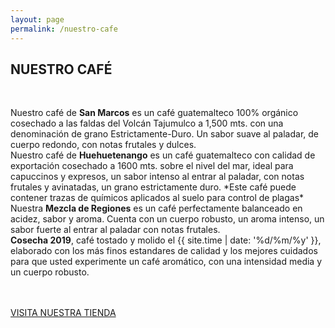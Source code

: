 ```yaml
---
layout: page
permalink: /nuestro-cafe
---
```

<div class="featuring-2" id="cafe-featuring">
</div>
<div class="supporting" id="origenes-supporting">
	<div class="container">
		<div class="row">
			<div class="col-md-6 col-md-offset-3 col-xs-12">
				<h2>NUESTRO CAFÉ</h2>
				<br>
				<p style="margin-bottom: 48px !important;">Nuestro café de <strong>San Marcos</strong> es un café guatemalteco 100% orgánico cosechado a las faldas del Volcán Tajumulco a 1,500 mts. con una denominaci&oacute;n de grano Estrictamente-Duro. Un sabor suave al paladar, de cuerpo redondo, con notas frutales y dulces.
				<br>
				Nuestro café de <strong>Huehuetenango</strong> es un café guatemalteco con calidad de exportación cosechado a 1600 mts. sobre el nivel del mar, ideal para capuccinos y expresos, un sabor intenso al entrar al paladar, con notas frutales y avinatadas, un grano estrictamente duro. *Este caf&eacute; puede contener trazas de qu&iacute;micos aplicados al suelo para control de plagas*
				<br>
				Nuestra <strong>Mezcla de Regiones</strong> es un café perfectamente balanceado en acidez, sabor y aroma. Cuenta con un cuerpo robusto, un aroma intenso, un sabor fuerte al entrar al paladar con notas frutales.
				<br>
				<strong>Cosecha 2019</strong>, café tostado y molido el {{ site.time | date: '%d/%m/%y' }}, elaborado con los más finos estandares de calidad y los mejores cuidados para que usted experimente un café aromático, con una intensidad media y un cuerpo robusto.
				<br>
				</p>
				<a href="/comprar" id="button">VISITA NUESTRA TIENDA</a>
			</div>
		</div>
	</div>
</div>